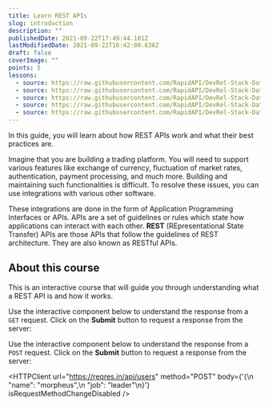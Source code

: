 ```yaml
---
title: Learn REST APIs
slug: introduction
description: ""
publishedDate: 2021-09-22T17:49:44.101Z
lastModifiedDate: 2021-09-22T16:42:00.638Z
draft: false
coverImage: ""
points: 5
lessons:
  - source: https://raw.githubusercontent.com/RapidAPI/DevRel-Stack-Data/dev/learn/courses/rest-apis/modules/introduction/lessons/01-what-is-an-api.md
  - source: https://raw.githubusercontent.com/RapidAPI/DevRel-Stack-Data/dev/learn/courses/rest-apis/modules/introduction/lessons/02-what-is-a-rest-api.md
  - source: https://raw.githubusercontent.com/RapidAPI/DevRel-Stack-Data/dev/learn/courses/rest-apis/modules/introduction/lessons/03-principles-of-rest-api-design.md
  - source: https://raw.githubusercontent.com/RapidAPI/DevRel-Stack-Data/dev/learn/courses/rest-apis/modules/introduction/lessons/04-how-does-a-rest-api-work.md
  - source: https://raw.githubusercontent.com/RapidAPI/DevRel-Stack-Data/dev/learn/courses/rest-apis/modules/introduction/lessons/05-versioning-rest-apis.md
---
```


<Lead>In this guide, you will learn about how REST APIs work and what their best practices are.</Lead>

Imagine that you are building a trading platform. You will need to support various features like exchange of currency, fluctuation of market rates, authentication, payment processing, and much more. Building and maintaining such functionalities is difficult. To resolve these issues, you can use integrations with various other software.

These integrations are done in the form of Application Programming Interfaces or APIs. APIs are a set of guidelines or rules which state how applications can interact with each other. **REST** (REpresentational State Transfer) APIs are those APIs that follow the guidelines of REST architecture. They are also known as RESTful APIs.

## About this course

This is an interactive course that will guide you through understanding what a REST API is and how it works.

Use the interactive component below to understand the response from a `GET` request. Click on the **Submit** button to request a response from the server:

<HTTPClient
  url="https://reqres.in/api/users"
  method="GET"
  isRequestMethodChangeDisabled
/>

Use the interactive component below to understand the response from a `POST` request. Click on the **Submit** button to request a response from the server:

<HTTPClient
  url="https://reqres.in/api/users"
  method="POST"
  body={'{\n    "name": "morpheus",\n    "job": "leader"\n}'}
  isRequestMethodChangeDisabled
/>
